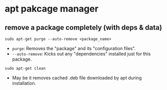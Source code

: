 # apt pakcage manager

## remove a package completely (with deps & data)

`sudo apt-get purge --auto-remove <package_name>`
- `purge`: Removes the "package" and its "configuration files".
- `--auto-remove`: Kicks out any "dependencies" installed just for this package.

`sudo apt-get clean`
- May be it removes cached .deb file downloaded by apt during installation.
